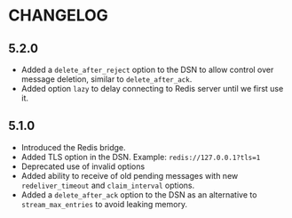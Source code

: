 CHANGELOG
=========

5.2.0
-----

 * Added a `delete_after_reject` option to the DSN to allow control over message
   deletion, similar to `delete_after_ack`.
 * Added option `lazy` to delay connecting to Redis server until we first use it.

5.1.0
-----

 * Introduced the Redis bridge.
 * Added TLS option in the DSN. Example: `redis://127.0.0.1?tls=1`
 * Deprecated use of invalid options
 * Added ability to receive of old pending messages with new `redeliver_timeout`
   and `claim_interval` options.
 * Added a `delete_after_ack` option to the DSN as an alternative to
   `stream_max_entries` to avoid leaking memory.
